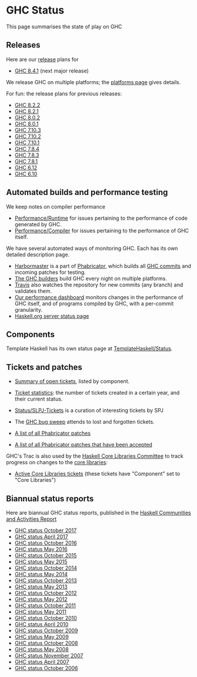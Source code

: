 # GHC Status



This page summarises the state of play on GHC


## Releases



Here are our [release](working-conventions/releases) plans for


- [GHC 8.4.1](status/gh-c-8.4.1) (next major release)


We release GHC on multiple platforms; the [platforms page](platforms) gives details.



For fun: the release plans for previous releases:


- [GHC 8.2.2](status/gh-c-8.2.2)
- [GHC 8.2.1](status/gh-c-8.2.1)
- [GHC 8.0.2](status/gh-c-8.0.2)
- [GHC 8.0.1](status/gh-c-8.0.1)
- [GHC 7.10.3](status/gh-c-7.10.3)
- [GHC 7.10.2](status/gh-c-7.10.2)
- [GHC 7.10.1](status/gh-c-7.10.1)
- [GHC 7.8.4](status/gh-c-7.8.4)
- [GHC 7.8.3](status/gh-c-7.8.3)
- [GHC 7.8.1](status/gh-c-7.8)
- [GHC 6.12](status/gh-c-6.12)
- [GHC 6.10](status/gh-c-6.10)

## Automated builds and performance testing



We keep notes on compiler performance


- [Performance/Runtime](performance/runtime) for issues pertaining to the performance of code generated by GHC.
- [Performance/Compiler](performance/compiler) for issues pertaining to the performance of GHC itself.


We have several automated ways of monitoring GHC.  Each has its own detailed description page.


- [Harbormaster](phabricator/harbormaster) is a part of [Phabricator](phabricator), which builds all [
  GHC commits](https://phabricator.haskell.org/diffusion/GHC/history/) and incoming patches for testing.
- [The GHC builders](builder-summary) build GHC every night on multiple platforms.
- [Travis](travis) also watches the repository for new commits (any branch) and validates them. [](https://travis-ci.org/ghc/ghc/builds)
- [
  Our performance dashboard](http://perf.haskell.org/ghc) monitors changes in the performance of GHC itself, and of programs compiled by GHC, with a per-commit granularity.
- [ Haskell.org server status page](http://status.haskell.org/)

## Components



Template Haskell has its own status page at [TemplateHaskell/Status](template-haskell/status).


## Tickets and patches


- [Summary of open tickets](status/tickets), listed by component.
- [Ticket statistics](status/ticket-stats): the number of tickets created in a certain year, and their current status.
- [Status/SLPJ-Tickets](status/slp-j--tickets) is a curation of interesting tickets by SPJ
- The [GHC bug sweep](bug-sweep) attends to lost and forgotten tickets.

- [
  A list of all Phabricator patches](https://phabricator.haskell.org/differential/query/dUJ4ndtfSChZ/)
- [
  A list of all Phabricator patches that have been accepted](https://phabricator.haskell.org/differential/query/5LIb9B9n_08b/)


GHC's Trac is also used by the [
Haskell Core Libraries Committee](http://www.haskell.org/haskellwiki/Core_Libraries_Committee) to track progress on changes to the [
core libraries](http://www.haskell.org/haskellwiki/Library_submissions#The_Core_Libraries):


- [
  Active Core Libraries tickets](https://ghc.haskell.org/trac/ghc/query?status=infoneeded&status=merge&status=new&status=patch&status=upstream&component=Core+Libraries&col=id&col=summary&col=component&col=status&col=type&col=priority&col=milestone&order=priority) (these tickets have "Component" set to "Core Libraries")

## Biannual status reports



Here are biannual GHC status reports, published in the [
Haskell Communities and Activities Report](http://haskell.org/communities/)


- [GHC status October 2017](status/oct17)
- [GHC status April 2017](status/apr17)
- [GHC status October 2016](status/oct16)
- [GHC status May 2016](status/may16)
- [GHC status October 2015](status/oct15)
- [GHC status May 2015](status/may15)
- [GHC status October 2014](status/oct14)
- [GHC status May 2014](status/may14)
- [GHC status October 2013](status/oct13)
- [GHC status May 2013](status/may13)
- [GHC status October 2012](status/oct12)
- [GHC status May 2012](status/may12)
- [GHC status October 2011](status/oct11)
- [GHC status May 2011](status/may11)
- [GHC status October 2010](status/oct10)
- [GHC status April 2010](status/apr10)
- [GHC status October 2009](status/oct09)
- [GHC status May 2009](status/may09)
- [GHC status October 2008](status/october08)
- [GHC status May 2008](status/may08)
- [GHC status November 2007](status/nov07)
- [GHC status April 2007](status/april07)
- [GHC status October 2006](status/october06)
